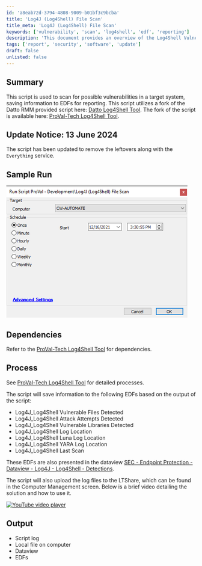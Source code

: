 ```yaml
---
id: 'a8eab72d-3794-4808-9009-b01bf3c9bcba'
title: 'Log4J (Log4Shell) File Scan'
title_meta: 'Log4J (Log4Shell) File Scan'
keywords: ['vulnerability', 'scan', 'log4shell', 'edf', 'reporting']
description: 'This document provides an overview of the Log4Shell Vulnerability Scan Script, detailing its functionality, dependencies, and the output it generates. The script is designed to identify vulnerabilities in target systems and save relevant information to EDFs for comprehensive reporting.'
tags: ['report', 'security', 'software', 'update']
draft: false
unlisted: false
---
```


## Summary

This script is used to scan for possible vulnerabilities in a target system, saving information to EDFs for reporting. This script utilizes a fork of the Datto RMM provided script here: [Datto Log4Shell Tool](https://github.com/datto/log4shell-tool). The fork of the script is available here: [ProVal-Tech Log4Shell Tool](https://github.com/ProVal-Tech/log4shell-tool).

## Update Notice: 13 June 2024

The script has been updated to remove the leftovers along with the `Everything` service.

## Sample Run

![Sample Run](../../../static/img/Log4J-(Log4Shell)-File-Scan/image_1.png)

## Dependencies

Refer to the [ProVal-Tech Log4Shell Tool](https://github.com/ProVal-Tech/log4shell-tool) for dependencies.

## Process

See [ProVal-Tech Log4Shell Tool](https://github.com/ProVal-Tech/log4shell-tool) for detailed processes.

The script will save information to the following EDFs based on the output of the script:

- Log4J_Log4Shell Vulnerable Files Detected
- Log4J_Log4Shell Attack Attempts Detected
- Log4J_Log4Shell Vulnerable Libraries Detected
- Log4J_Log4Shell Log Location
- Log4J_Log4Shell Luna Log Location
- Log4J_Log4Shell YARA Log Location
- Log4J_Log4Shell Last Scan

These EDFs are also presented in the dataview [SEC - Endpoint Protection - Dataview - Log4J - Log4Shell - Detections](<../dataviews/Log4J - Log4Shell - Detections.md>).

The script will also upload the log files to the LTShare, which can be found in the Computer Management screen. Below is a brief video detailing the solution and how to use it.

[![YouTube video player](https://img.youtube.com/vi/nkdglT01hA8/0.jpg)](https://www.youtube.com/embed/nkdglT01hA8)

## Output

- Script log
- Local file on computer
- Dataview
- EDFs



